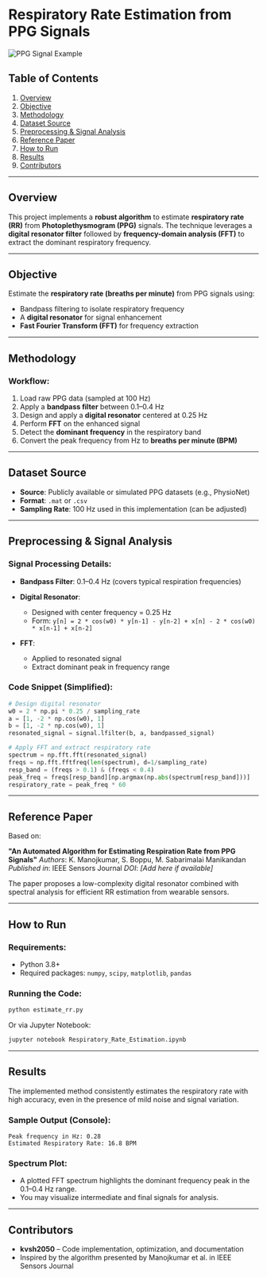 # Respiratory Rate Estimation from PPG Signals

![PPG Signal Example](https://via.placeholder.com/800x400?text=PPG+Respiratory+Rate+Estimation)

## Table of Contents

1. [Overview](#overview)
2. [Objective](#objective)
3. [Methodology](#methodology)
4. [Dataset Source](#dataset-source)
5. [Preprocessing & Signal Analysis](#preprocessing--signal-analysis)
6. [Reference Paper](#reference-paper)
7. [How to Run](#how-to-run)
8. [Results](#results)
9. [Contributors](#contributors)

---

## Overview

This project implements a **robust algorithm** to estimate **respiratory rate (RR)** from **Photoplethysmogram (PPG)** signals. The technique leverages a **digital resonator filter** followed by **frequency-domain analysis (FFT)** to extract the dominant respiratory frequency.

---

## Objective

Estimate the **respiratory rate (breaths per minute)** from PPG signals using:

* Bandpass filtering to isolate respiratory frequency
* A **digital resonator** for signal enhancement
* **Fast Fourier Transform (FFT)** for frequency extraction

---

## Methodology

### Workflow:

1. Load raw PPG data (sampled at 100 Hz)
2. Apply a **bandpass filter** between 0.1–0.4 Hz
3. Design and apply a **digital resonator** centered at 0.25 Hz
4. Perform **FFT** on the enhanced signal
5. Detect the **dominant frequency** in the respiratory band
6. Convert the peak frequency from Hz to **breaths per minute (BPM)**

---

## Dataset Source

* **Source**: Publicly available or simulated PPG datasets (e.g., PhysioNet)
* **Format**: `.mat` or `.csv`
* **Sampling Rate**: 100 Hz used in this implementation (can be adjusted)

---

## Preprocessing & Signal Analysis

### Signal Processing Details:

* **Bandpass Filter**: 0.1–0.4 Hz (covers typical respiration frequencies)
* **Digital Resonator**:

  * Designed with center frequency = 0.25 Hz
  * Form: `y[n] = 2 * cos(w0) * y[n-1] - y[n-2] + x[n] - 2 * cos(w0) * x[n-1] + x[n-2]`
* **FFT**:

  * Applied to resonated signal
  * Extract dominant peak in frequency range

### Code Snippet (Simplified):

```python
# Design digital resonator
w0 = 2 * np.pi * 0.25 / sampling_rate
a = [1, -2 * np.cos(w0), 1]
b = [1, -2 * np.cos(w0), 1]
resonated_signal = signal.lfilter(b, a, bandpassed_signal)

# Apply FFT and extract respiratory rate
spectrum = np.fft.fft(resonated_signal)
freqs = np.fft.fftfreq(len(spectrum), d=1/sampling_rate)
resp_band = (freqs > 0.1) & (freqs < 0.4)
peak_freq = freqs[resp_band][np.argmax(np.abs(spectrum[resp_band]))]
respiratory_rate = peak_freq * 60
```

---

## Reference Paper

Based on:

**"An Automated Algorithm for Estimating Respiration Rate from PPG Signals"**
*Authors*: K. Manojkumar, S. Boppu, M. Sabarimalai Manikandan
*Published in*: IEEE Sensors Journal
*DOI*: *\[Add here if available]*

The paper proposes a low-complexity digital resonator combined with spectral analysis for efficient RR estimation from wearable sensors.

---

## How to Run

### Requirements:

* Python 3.8+
* Required packages: `numpy`, `scipy`, `matplotlib`, `pandas`

### Running the Code:

```bash
python estimate_rr.py
```

Or via Jupyter Notebook:

```bash
jupyter notebook Respiratory_Rate_Estimation.ipynb
```

---

## Results

The implemented method consistently estimates the respiratory rate with high accuracy, even in the presence of mild noise and signal variation.

### Sample Output (Console):

```
Peak frequency in Hz: 0.28
Estimated Respiratory Rate: 16.8 BPM
```

### Spectrum Plot:

* A plotted FFT spectrum highlights the dominant frequency peak in the 0.1–0.4 Hz range.
* You may visualize intermediate and final signals for analysis.

---

## Contributors

* **kvsh2050** – Code implementation, optimization, and documentation
* Inspired by the algorithm presented by Manojkumar et al. in IEEE Sensors Journal

